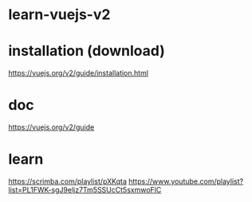 # learn-vuejs-v2

# installation (download)
https://vuejs.org/v2/guide/installation.html

# doc
https://vuejs.org/v2/guide

# learn
https://scrimba.com/playlist/pXKqta
https://www.youtube.com/playlist?list=PL1FWK-sgJ9eljz7Tm5SSUcCt5sxmwoFlC
